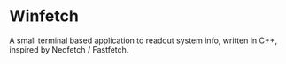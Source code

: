 # Winfetch
A small terminal based application to readout system info, written in C++, inspired by Neofetch / Fastfetch. 
